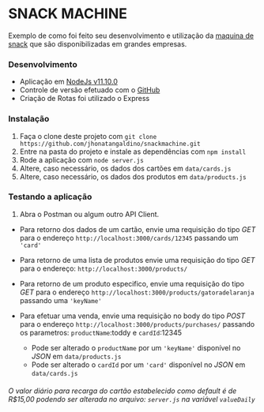 SNACK MACHINE
==============

Exemplo de como foi feito seu desenvolvimento e utilização da [maquina de snack](https://github.com/jhonatangaldino/snackmachine) que são disponibilizadas em grandes empresas.

### Desenvolvimento
- Aplicação em [NodeJs v11.10.0](https://nodejs.org/dist/v11.10.0/node-v11.10.0-x64.msi)
- Controle de versão efetuado com o [GitHub](http://github.com/)
- Criação de Rotas foi utilizado o Express

### Instalação

1. Faça o clone deste projeto com `git clone https://github.com/jhonatangaldino/snackmachine.git`
2. Entre na pasta do projeto e instale as dependências com `npm install`
3. Rode a aplicação com `node server.js`
4. Altere, caso necessário, os dados dos cartões em `data/cards.js`
5. Altere, caso necessário, os dados dos produtos em `data/products.js`

### Testando a aplicação

1. Abra o Postman ou algum outro API Client.
  * Para retorno dos dados de um cartão, envie uma requisição do tipo *GET* para o endereço `http://localhost:3000/cards/12345` passando um `'card'`
  * Para retorno de uma lista de produtos envie uma requisição do tipo *GET* para o endereço: `http://localhost:3000/products/`
  * Para retorno de um produto especifico, envie uma requisição do tipo *GET* para o endereço `http://localhost:3000/products/gatoradelaranja` passando uma `'keyName'`
  * Para efetuar uma venda, envie uma requisição no body do tipo *POST* para o endereço `http://localhost:3000/products/purchases/` passando os parametros: `productName`:toddy e `cardId`:12345

    * Pode ser alterado o `productName` por um `'keyName'` disponível no *JSON* em `data/products.js`
    * Pode ser alterado o `cardId` por um `'card'` disponível no *JSON* em `data/cards.js`

  ###### O valor diário para recarga do cartão estabelecido como default é de *R$15,00* podendo ser alterada no arquivo: `server.js` na variável `valueDaily`

